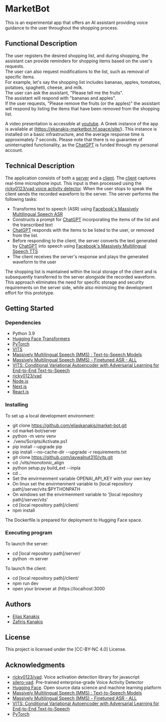 # MarketBot

This is an experimental app that offers an AI assistant providing voice guidance to the user throughout the shopping process.

## Functional Description

The user registers the desired shopping list, and during shopping, the assistant can provide reminders for shopping items based on the user's requests.   
The user can also request modifications to the list, such as removal of specific items.   
For example, let's say the shopping list includes bananas, apples, tomatoes, potatoes, spaghetti, cheese, and milk.   
The user can ask the assistant, "Please tell me the fruits".   
The assistant will respond with "bananas and apples".  
If the user requests, "Please remove the fruits (or the apples)" the assistant will respond by listing the items that have been removed from the shopping list.

A video presentation is accessible at [youtube](https://www.youtube.com/watch?v=-pK0CueuXKM).
A Greek instance of the app is available at (https://ekanakis-marketbot.hf.space/site/). This instance is installed on a basic infrastructure, and the average response time is approximately 7 seconds.
Please note that there is no guarantee of uninterrupted functionality, as the [ChatGPT](https://chat.openai.com/) is funded through my personal account.  

## Technical Description

The application consists of both a [server](https://github.com/eliaskanakis/market-bot/tree/master/server) 
and a [client](https://github.com/eliaskanakis/market-bot/tree/master/client). 
The [client](https://github.com/eliaskanakis/market-bot/tree/master/client) captures real-time microphone input.
This input is then processed using the [ricky0123/vad voice activity detector](https://github.com/ricky0123/vad).
When the user stops to speak the client sends the recorded waveform to the server. The server performs the following tasks:
* Transforms text to speech (ASR) using [Facebook's Massively Multilingual Speech ASR](https://huggingface.co/facebook/mms-1b-all)
* Constructs a prompt for [ChatGPT](https://chat.openai.com/) incorporating the items of the list and the transcribed text
* [ChatGPT](https://chat.openai.com/) responds with the items to be listed to the user, or removed from the list.
* Before responding to the client, the server converts the text generated by [ChatGPT](https://chat.openai.com/) into speech using [Facebook's Massively Multilingual Speech TTS](https://huggingface.co/facebook/mms-tts)
* The client receives the server's response and plays the generated waveform to the user

The shopping list is maintained within the local storage of the client and is subsequently transferred to the server alongside the recorded waveform.
This approach eliminates the need for specific storage and security requirements on the server side, while also minimizing the development effort for this prototype.

## Getting Started

### Dependencies

* Python 3.9
* [Hugging Face Transformers](https://huggingface.co/)
* [PyTorch](https://pytorch.org/)
* [VITS](https://github.com/jaywalnut310/vits)
* [Massively Multilingual Speech (MMS) : Text-to-Speech Models](https://huggingface.co/facebook/mms-tts)
* [Massively Multilingual Speech (MMS) - Finetuned ASR - ALL](https://huggingface.co/facebook/mms-1b-all)
* [VITS: Conditional Variational Autoencoder with Adversarial Learning for End-to-End Text-to-Speech](https://github.com/jaywalnut310/vits)
* [ricky0123/vad](https://github.com/ricky0123/vad)
* [Node.js](https://nodejs.org/)
* [Next.js](https://nextjs.org/)
* [React.js](https://react.dev/)

### Installing

To set up a local development environment:

* git clone https://github.com/eliaskanakis/market-bot.git
* cd market-bot/server
* python -m venv venv
* ./venv/Scripts/Activate.ps1
* pip install --upgrade pip
* pip install --no-cache-dir --upgrade -r requirements.txt
* git clone https://github.com/jaywalnut310/vits.git
* cd ./vits/monotonic_align
* python setup.py build_ext --inpla
* cd ..
* Set the envirmenment variable OPENAI_API_KEY with your own key
* On linux set the envirmenment variable to [local repository path]/server/vits:$PYTHONPATH 
* On windows set the envirmenment variable to '[local repository path]/server/vits'
* cd [local repository path]/client/
* npm install

The Dockerfile is prepared for deployment to Hugging Face space.

### Executing program

To launch the server:
* cd [local repository path]/server/
* python -m server

To launch the client:
* cd [local repository path]/client/
* npm run dev
* open your browser at (https://localhost:3000

## Authors

* [Elias Kanakis](https://www.linkedin.com/in/elias-kanakis/)
* [Zafiris Kanakis](https://www.linkedin.com/in/zafeiris-kanakis-759818271/)

## License

This project is licensed under the [CC-BY-NC 4.0] License. 

## Acknowledgments

* [ricky0123/vad](https://github.com/ricky0123/vad). Voice activation detection library for javascript
* [silero-vad](https://github.com/snakers4/silero-vad).  Pre-trained enterprise-grade Voice Activity Detector
* [Hugging Face](https://huggingface.co/). Open source data science and machine learning platform
* [Massively Multilingual Speech (MMS) : Text-to-Speech Models](https://huggingface.co/facebook/mms-tts)
* [Massively Multilingual Speech (MMS) - Finetuned ASR - ALL](https://huggingface.co/facebook/mms-1b-all)
* [VITS: Conditional Variational Autoencoder with Adversarial Learning for End-to-End Text-to-Speech](https://github.com/jaywalnut310/vits)
* [PyTorch](https://pytorch.org/)